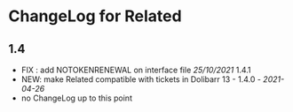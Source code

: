 # ChangeLog for Related

## 1.4
- FIX : add  NOTOKENRENEWAL on interface file  *25/10/2021* 1.4.1  
- NEW: make Related compatible with tickets in Dolibarr 13 - 1.4.0 - *2021-04-26*
- no ChangeLog up to this point
